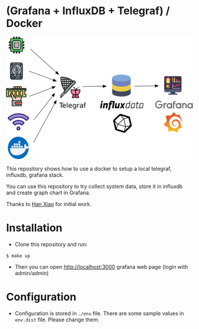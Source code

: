# (Grafana + InfluxDB + Telegraf) / Docker

![Schema](schema.png "Schema")

This repository shows how to use a docker to setup a local telegraf, influxdb, 
grafana stack.

You can use this repository to try collect system data, store it in influxdb 
and create graph chart in Grafana.

Thanks to [Han Xiao](https://github.com/justlaputa/collectd-influxdb-grafana-docker) for 
initial work.

# Installation

* Clone this repository and run:

```
$ make up
```

* Then you can open <http://localhost:3000>  grafana web page (login with admin/admin)

# Configuration

* Configuration is stored in `./env` file. There are some sample values in `env.dist` file. Please change them.
